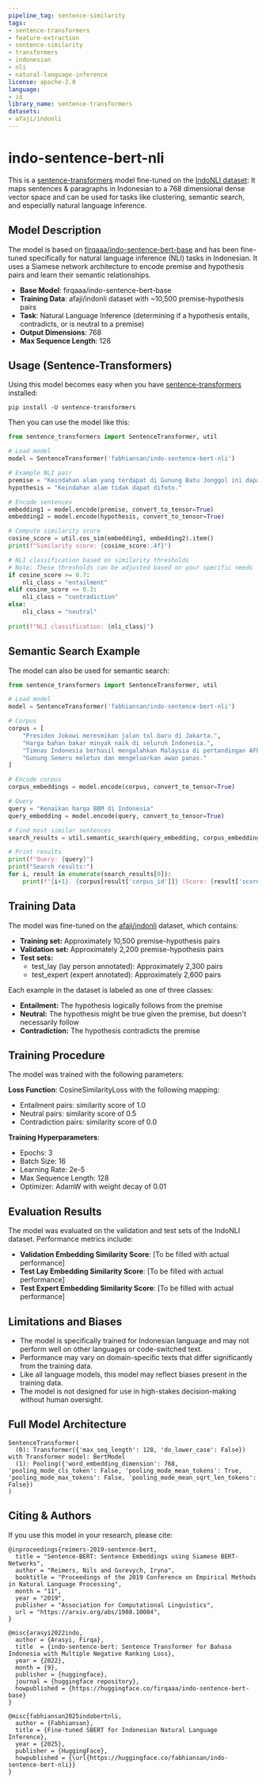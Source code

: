 ```yaml
---
pipeline_tag: sentence-similarity
tags:
- sentence-transformers
- feature-extraction
- sentence-similarity
- transformers
- indonesian
- nli
- natural-language-inference
license: apache-2.0
language:
- id
library_name: sentence-transformers
datasets:
- afaji/indonli
---
```


# indo-sentence-bert-nli

This is a [sentence-transformers](https://www.SBERT.net) model fine-tuned on the [IndoNLI dataset](https://huggingface.co/datasets/afaji/indonli): It maps sentences & paragraphs in Indonesian to a 768 dimensional dense vector space and can be used for tasks like clustering, semantic search, and especially natural language inference.

## Model Description

The model is based on [firqaaa/indo-sentence-bert-base](https://huggingface.co/firqaaa/indo-sentence-bert-base) and has been fine-tuned specifically for natural language inference (NLI) tasks in Indonesian. It uses a Siamese network architecture to encode premise and hypothesis pairs and learn their semantic relationships.

- **Base Model**: firqaaa/indo-sentence-bert-base
- **Training Data**: afaji/indonli dataset with ~10,500 premise-hypothesis pairs
- **Task**: Natural Language Inference (determining if a hypothesis entails, contradicts, or is neutral to a premise)
- **Output Dimensions**: 768
- **Max Sequence Length**: 128

## Usage (Sentence-Transformers)

Using this model becomes easy when you have [sentence-transformers](https://www.SBERT.net) installed:

```
pip install -U sentence-transformers
```

Then you can use the model like this:

```python
from sentence_transformers import SentenceTransformer, util

# Load model
model = SentenceTransformer('fabhiansan/indo-sentence-bert-nli')

# Example NLI pair
premise = "Keindahan alam yang terdapat di Gunung Batu Jonggol ini dapat Anda manfaatkan sebagai objek fotografi yang cantik."
hypothesis = "Keindahan alam tidak dapat difoto."

# Encode sentences
embedding1 = model.encode(premise, convert_to_tensor=True)
embedding2 = model.encode(hypothesis, convert_to_tensor=True)

# Compute similarity score
cosine_score = util.cos_sim(embedding1, embedding2).item()
print(f"Similarity score: {cosine_score:.4f}")

# NLI classification based on similarity thresholds
# Note: These thresholds can be adjusted based on your specific needs
if cosine_score >= 0.7:
    nli_class = "entailment"
elif cosine_score <= 0.3:
    nli_class = "contradiction"
else:
    nli_class = "neutral"
    
print(f"NLI classification: {nli_class}")
```

## Semantic Search Example

The model can also be used for semantic search:

```python
from sentence_transformers import SentenceTransformer, util

# Load model
model = SentenceTransformer('fabhiansan/indo-sentence-bert-nli')

# Corpus
corpus = [
    "Presiden Jokowi meresmikan jalan tol baru di Jakarta.",
    "Harga bahan bakar minyak naik di seluruh Indonesia.",
    "Timnas Indonesia berhasil mengalahkan Malaysia di pertandingan AFF Cup.",
    "Gunung Semeru meletus dan mengeluarkan awan panas."
]

# Encode corpus
corpus_embeddings = model.encode(corpus, convert_to_tensor=True)

# Query
query = "Kenaikan harga BBM di Indonesia"
query_embedding = model.encode(query, convert_to_tensor=True)

# Find most similar sentences
search_results = util.semantic_search(query_embedding, corpus_embeddings)

# Print results
print(f"Query: {query}")
print("Search results:")
for i, result in enumerate(search_results[0]):
    print(f"{i+1}. {corpus[result['corpus_id']]} (Score: {result['score']:.4f})")
```

## Training Data

The model was fine-tuned on the [afaji/indonli](https://huggingface.co/datasets/afaji/indonli) dataset, which contains:

- **Training set:** Approximately 10,500 premise-hypothesis pairs
- **Validation set:** Approximately 2,200 premise-hypothesis pairs
- **Test sets:** 
  - test_lay (lay person annotated): Approximately 2,300 pairs
  - test_expert (expert annotated): Approximately 2,600 pairs

Each example in the dataset is labeled as one of three classes:
- **Entailment:** The hypothesis logically follows from the premise
- **Neutral:** The hypothesis might be true given the premise, but doesn't necessarily follow
- **Contradiction:** The hypothesis contradicts the premise

## Training Procedure

The model was trained with the following parameters:

**Loss Function**: CosineSimilarityLoss with the following mapping:
- Entailment pairs: similarity score of 1.0
- Neutral pairs: similarity score of 0.5
- Contradiction pairs: similarity score of 0.0

**Training Hyperparameters**:
- Epochs: 3
- Batch Size: 16
- Learning Rate: 2e-5
- Max Sequence Length: 128
- Optimizer: AdamW with weight decay of 0.01

## Evaluation Results

The model was evaluated on the validation and test sets of the IndoNLI dataset. Performance metrics include:

- **Validation Embedding Similarity Score**: [To be filled with actual performance]
- **Test Lay Embedding Similarity Score**: [To be filled with actual performance]
- **Test Expert Embedding Similarity Score**: [To be filled with actual performance]

## Limitations and Biases

- The model is specifically trained for Indonesian language and may not perform well on other languages or code-switched text.
- Performance may vary on domain-specific texts that differ significantly from the training data.
- Like all language models, this model may reflect biases present in the training data.
- The model is not designed for use in high-stakes decision-making without human oversight.

## Full Model Architecture

```
SentenceTransformer(
  (0): Transformer({'max_seq_length': 128, 'do_lower_case': False}) with Transformer model: BertModel 
  (1): Pooling({'word_embedding_dimension': 768, 'pooling_mode_cls_token': False, 'pooling_mode_mean_tokens': True, 'pooling_mode_max_tokens': False, 'pooling_mode_mean_sqrt_len_tokens': False})
)
```

## Citing & Authors

If you use this model in your research, please cite:

```
@inproceedings{reimers-2019-sentence-bert,
  title = "Sentence-BERT: Sentence Embeddings using Siamese BERT-Networks",
  author = "Reimers, Nils and Gurevych, Iryna",
  booktitle = "Proceedings of the 2019 Conference on Empirical Methods in Natural Language Processing",
  month = "11",
  year = "2019",
  publisher = "Association for Computational Linguistics",
  url = "https://arxiv.org/abs/1908.10084",
}
```

```
@misc{arasyi2022indo,
  author = {Arasyi, Firqa},
  title  = {indo-sentence-bert: Sentence Transformer for Bahasa Indonesia with Multiple Negative Ranking Loss},
  year = {2022},
  month = {9},
  publisher = {huggingface},
  journal = {huggingface repository},
  howpublished = {https://huggingface.co/firqaaa/indo-sentence-bert-base}
}
```

```
@misc{fabhiansan2025indobertnli,
  author = {Fabhiansan},
  title = {Fine-tuned SBERT for Indonesian Natural Language Inference},
  year = {2025},
  publisher = {HuggingFace},
  howpublished = {\url{https://huggingface.co/fabhiansan/indo-sentence-bert-nli}}
}
```
